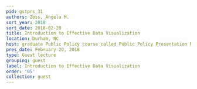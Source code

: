 ```yaml
---
pid: gstprs_31
authors: Zoss, Angela M.
sort_year: 2018
sort_date: 2018-02-20
title: Introduction to Effective Data Visualization
location: Durham, NC
host: graduate Public Policy course called Public Policy Presentation Practicum
pres_date: February 20, 2018
type: Guest lecture
grouping: guest
label: Introduction to Effective Data Visualization
order: '05'
collection: guest
---
```

